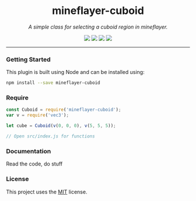 <h1 align="center">mineflayer-cuboid</h1>
<p align="center"><i>A simple class for selecting a cuboid region in mineflayer.</i></p>

<p align="center">
  <img src="https://img.shields.io/npm/v/mineflayer-cuboid" />
  <img src="https://img.shields.io/github/repo-size/Pix3lPirat3/mineflayer-cuboid" />
  <img src="https://img.shields.io/github/contributors/Pix3lPirat3/mineflayer-cuboid" />
  <img src="https://img.shields.io/github/license/Pix3lPirat3/mineflayer-cuboid" />
</p>

---

### Getting Started

This plugin is built using Node and can be installed using:
```bash
npm install --save mineflayer-cuboid
```

### Require

```js
const Cuboid = require('mineflayer-cuboid');
var v = require('vec3');

let cube = Cuboid(v(0, 0, 0), v(5, 5, 5));

// Open src/index.js for functions
```

### Documentation

Read the code, do stuff

### License

This project uses the [MIT](https://github.com/Pix3lPirat3/mineflayer-cuboid) license.